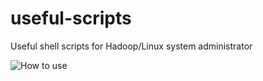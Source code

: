 # useful-scripts
Useful shell scripts for Hadoop/Linux system administrator 

![How to use](https://community.hortonworks.com/storage/attachments/4406-screen-shot-2016-05-22-at-123445-am.png)
